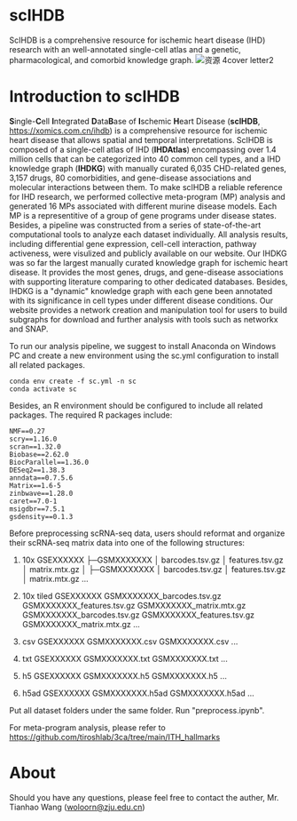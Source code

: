 # scIHDB
ScIHDB is a comprehensive resource for ischemic heart disease (IHD) research with an well-annotated single-cell atlas and a genetic, pharmacological, and comorbid knowledge graph.
![资源 4cover letter2](https://github.com/user-attachments/assets/2cce839c-d261-46a8-b43e-eee208200dcf)

# Introduction to scIHDB
**S**ingle-**C**ell **I**ntegrated **D**ata**B**ase of **I**schemic **H**eart Disease (**scIHDB**, https://xomics.com.cn/ihdb) is a comprehensive resource for ischemic heart disease that allows spatial and temporal interpretations. ScIHDB is composed of a single-cell atlas of IHD (**IHDAtlas**) encompassing over 1.4 million cells that can be categorized into 40 common cell types, and a IHD knowledge graph (**IHDKG**) with manually curated 6,035 CHD-related genes, 3,157 drugs, 80 comorbidities, and gene-disease associations and molecular interactions between them. To make scIHDB a reliable reference for IHD research, we performed collective meta-program (MP) analysis and generated 16 MPs associated with different murine disease models. Each MP is a representitive of a group of gene programs under disease states. Besides, a pipeline was constructed from a series of state-of-the-art computational tools to analyze each dataset individually. All analysis results, including differential gene expression, cell-cell interaction, pathway activeness, were visulized and publicly available on our website. Our IHDKG was so far the largest manually curated knowledge graph for ischemic heart disease. It provides the most genes, drugs, and gene-disease associations with supporting literature comparing to other dedicated databases. Besides, IHDKG is a "dynamic" knowledge graph with each gene been annotated with its significance in cell types under different disease conditions. Our website provides a network creation and manipulation tool for users to build subgraphs for download and further analysis with tools such as networkx and SNAP.

To run our analysis pipeline, we suggest to install Anaconda on Windows PC and create a new environment using the sc.yml configuration to install all related packages.
```
conda env create -f sc.yml -n sc
conda activate sc
```
Besides, an R environment should be configured to include all related packages. The required R packages include:  
```
NMF==0.27  
scry==1.16.0  
scran==1.32.0  
Biobase==2.62.0  
BiocParallel==1.36.0  
DESeq2==1.38.3  
anndata==0.7.5.6  
Matrix==1.6-5  
zinbwave==1.28.0  
caret==7.0-1  
msigdbr==7.5.1  
gsdensity==0.1.3  
```
Before preprocessing scRNA-seq data, users should reformat and organize their scRNA-seq matrix data into one of the following structures:
1. 10x
   GSEXXXXXX
    ├─GSMXXXXXXX
    │      barcodes.tsv.gz
    │      features.tsv.gz
    │      matrix.mtx.gz
    │
    ├─GSMXXXXXXX
    │      barcodes.tsv.gz
    │      features.tsv.gz
    │      matrix.mtx.gz
    ...

2. 10x tiled
   GSEXXXXXX
       GSMXXXXXXX_barcodes.tsv.gz
       GSMXXXXXXX_features.tsv.gz
       GSMXXXXXXX_matrix.mtx.gz
       GSMXXXXXXX_barcodes.tsv.gz
       GSMXXXXXXX_features.tsv.gz
       GSMXXXXXXX_matrix.mtx.gz
       ...

3. csv
   GSEXXXXXX
        GSMXXXXXXX.csv
        GSMXXXXXXX.csv
        ...
   
5. txt
   GSEXXXXXX
        GSMXXXXXXX.txt
        GSMXXXXXXX.txt
        ...
   
6. h5
   GSEXXXXXX
        GSMXXXXXXX.h5
        GSMXXXXXXX.h5
        ...
   
7. h5ad
   GSEXXXXXX
        GSMXXXXXXX.h5ad
        GSMXXXXXXX.h5ad
        ...
   
Put all dataset folders under the same folder. Run "preprocess.ipynb".

For meta-program analysis, please refer to https://github.com/tiroshlab/3ca/tree/main/ITH_hallmarks

# About
Should you have any questions, please feel free to contact the auther, Mr. Tianhao Wang (woloorn@zju.edu.cn)
